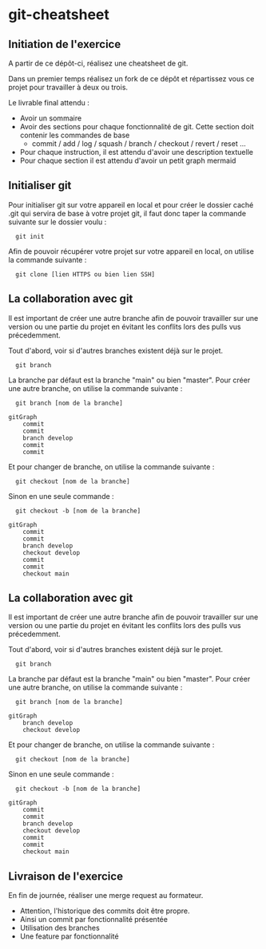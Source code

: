 # git-cheatsheet

## Initiation de l'exercice

A partir de ce dépôt-ci, réalisez une cheatsheet de git. 

Dans un premier temps réalisez un fork de ce dépôt et répartissez vous ce projet pour travailler à deux ou trois. 

Le livrable final attendu :
- Avoir un sommaire
- Avoir des sections pour chaque fonctionnalité de git. Cette section doit contenir les commandes de base 
	- commit / add / log / squash / branch / checkout / revert / reset ...
- Pour chaque instruction, il est attendu d'avoir une description textuelle
- Pour chaque section il est attendu d'avoir un petit graph mermaid

## Initialiser git

Pour initialiser git sur votre appareil en local et pour créer le dossier caché .git qui servira de base à votre projet git, il faut donc taper la commande suivante sur le dossier voulu :

```git
  git init
```

Afin de pouvoir récupérer votre projet sur votre appareil en local, on utilise la commande suivante :

```git
  git clone [lien HTTPS ou bien lien SSH]
```

## La collaboration avec git

Il est important de créer une autre branche afin de pouvoir travailler sur une version ou une partie du projet en évitant les conflits lors des pulls vus précedemment.

Tout d'abord, voir si d'autres branches existent déjà sur le projet.

```git
  git branch
```

La branche par défaut est la branche "main" ou bien "master".
Pour créer une autre branche, on utilise la commande suivante : 

```git
  git branch [nom de la branche]
```
```mermaid
gitGraph
    commit
    commit
    branch develop
    commit
    commit
```
Et pour changer de branche, on utilise la commande suivante : 

```git
  git checkout [nom de la branche]
```

Sinon en une seule commande :

```git
  git checkout -b [nom de la branche]
```

```mermaid
gitGraph
    commit
    commit
    branch develop
    checkout develop
    commit
    commit
    checkout main
```

## La collaboration avec git

Il est important de créer une autre branche afin de pouvoir travailler sur une version ou une partie du projet en évitant les conflits lors des pulls vus précedemment.

Tout d'abord, voir si d'autres branches existent déjà sur le projet.

```git
  git branch
```

La branche par défaut est la branche "main" ou bien "master".
Pour créer une autre branche, on utilise la commande suivante : 

```git
  git branch [nom de la branche]
```
```mermaid
gitGraph
    branch develop
    checkout develop
```
Et pour changer de branche, on utilise la commande suivante : 

```git
  git checkout [nom de la branche]
```

Sinon en une seule commande :

```git
  git checkout -b [nom de la branche]
```

```mermaid
gitGraph
    commit
    commit
    branch develop
    checkout develop
    commit
    commit
    checkout main
```
## Livraison de l'exercice

En fin de journée, réaliser une merge request au formateur. 
  - Attention, l'historique des commits doit être propre. 
  - Ainsi un commit par fonctionnalité présentée
  - Utilisation des branches
  - Une feature par fonctionnalité
